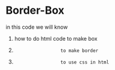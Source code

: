 # Border-Box
in this code we will know 
1. how to do html code to make box
2.                      to make border
3.                      to use css in html 
